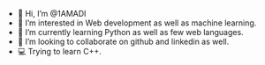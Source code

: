 - 👋 Hi, I’m @1AMADI
- 👀 I’m interested in Web development as well as machine learning.
- 🌱 I’m currently learning Python as well as few web languages.
- 💞️ I’m looking to collaborate on github and linkedin as well.
- 💻 Trying to learn C++.

<!---
1AMADI/1AMADI is a ✨ special ✨ repository because its `README.md` (this file) appears on your GitHub profile.
You can click the Preview link to take a look at your changes.
--->
